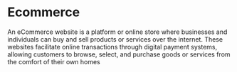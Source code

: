 # Ecommerce
An eCommerce website is a platform or online store where businesses and individuals can buy and sell products or services over the internet. These websites facilitate online transactions through digital payment systems, allowing customers to browse, select, and purchase goods or services from the comfort of their own homes
